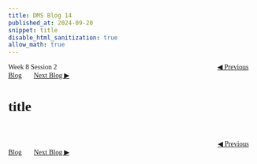 ```yaml
---
title: DMS Blog 14
published_at: 2024-09-20
snippet: title
disable_html_sanitization: true
allow_math: true
---
```

<font face="Times New Roman">
Week 8 Session 2
<a href="https://d20502-d-dms1-blog-38.deno.dev/thirteen-blog-post" class="button" style="margin-left:23em">◀︎ Previous Blog</a>&nbsp;&nbsp;&nbsp;&nbsp;&nbsp;&nbsp;
<a href="https://d20502-d-dms1-blog-38.deno.dev/fifteen-blog-post" class="button">Next Blog ▶︎</a>

# title



<br></br>
<a href="https://d20502-d-dms1-blog-38.deno.dev/thirteen-blog-post" class="button" style="margin-left:30.35em">◀︎ Previous Blog</a>&nbsp;&nbsp;&nbsp;&nbsp;&nbsp;&nbsp;
<a href="https://d20502-d-dms1-blog-38.deno.dev/fifteen-blog-post" class="button">Next Blog ▶︎</a>
</font>